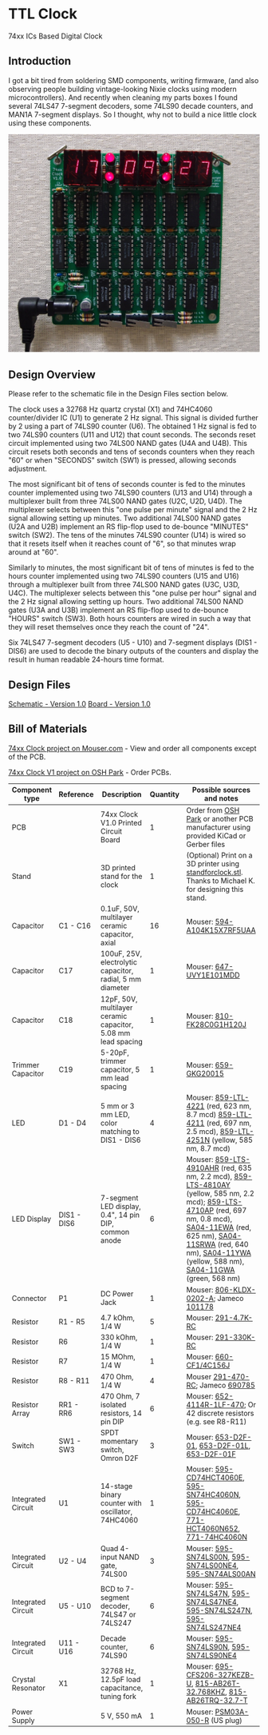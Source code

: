 # TTL Clock
74xx ICs Based Digital Clock

## Introduction
I got a bit tired from soldering SMD components, writing firmware, (and also observing people building vintage-looking Nixie clocks using modern microcontrollers). And recently when cleaning my parts boxes I found several 74LS47 7-segment decoders, some 74LS90 decade counters, and MAN1A 7-segment displays. So I thought, why not to build a nice little clock using these components.

![Assembled Clock Board](images/Clock-Fairchild.JPG)

## Design Overview
Please refer to the schematic file in the Design Files section below.

The clock uses a 32768 Hz quartz crystal (X1) and 74HC4060 counter/divider IC (U1) to generate 2 Hz signal. This signal is divided further by 2 using a part of 74LS90 counter (U6). The obtained 1 Hz signal is fed to two 74LS90 counters (U11 and U12) that count seconds. The seconds reset circuit implemented using two 74LS00 NAND gates (U4A and U4B). This circuit resets both seconds and tens of seconds counters when they reach "60" or when "SECONDS" switch (SW1) is pressed, allowing seconds adjustment.

The most significant bit of tens of seconds counter is fed to the minutes counter implemented using two 74LS90 counters (U13 and U14) through a multiplexer built from three 74LS00 NAND gates (U2C, U2D, U4D). The multiplexer selects between this "one pulse per minute" signal and the 2 Hz signal allowing setting up minutes. Two additional 74LS00 NAND gates (U2A and U2B) implement an RS flip-flop used to de-bounce "MINUTES" switch (SW2). The tens of the minutes 74LS90 counter (U14) is wired so that it resets itself when it reaches count of "6", so that minutes wrap around at "60".

Similarly to minutes, the most significant bit of tens of minutes is fed to the hours counter implemented using two 74LS90 counters (U15 and U16) through a multiplexer built from three 74LS00 NAND gates (U3C, U3D, U4C). The multiplexer selects between this "one pulse per hour" signal and the 2 Hz signal allowing setting up hours. Two additional 74LS00 NAND gates (U3A and U3B) implement an RS flip-flop used to de-bounce "HOURS" switch (SW3). Both hours counters are wired in such a way that they will reset themselves once they reach the count of "24".

Six 74LS47 7-segment decoders (U5 - U10) and 7-segment displays (DIS1 - DIS6) are used to decode the binary outputs of the counters and display the result in human readable 24-hours time format.

## Design Files

[Schematic - Version 1.0](KiCad/LED_Clock-Schematic-1.0.pdf)
[Board - Version 1.0](KiCad/LED_Clock-Board-1.0.pdf)

## Bill of Materials

[74xx Clock project on Mouser.com](https://www.mouser.com/ProjectManager/ProjectDetail.aspx?AccessID=b30799acf1) - View and order all components except of the PCB.

[74xx Clock V1 project on OSH Park](https://oshpark.com/shared_projects/NnJT8T4s) - Order PCBs.

Component type     | Reference | Description                                 | Quantity | Possible sources and notes
------------------ | --------- | ------------------------------------------- | -------- | --------------------------
PCB                |           | 74xx Clock V1.0 Printed Circuit Board       | 1        | Order from [OSH Park](https://oshpark.com/shared_projects/NnJT8T4s) or another PCB manufacturer using provided KiCad or Gerber files
Stand              |           | 3D printed stand for the clock              | 1        | (Optional) Print on a 3D printer using [standforclock.stl](printed_parts/standforclock.stl). Thanks to Michael K. for designing this stand.
Capacitor          | C1 - C16  | 0.1uF, 50V, multilayer ceramic capacitor, axial | 16   | Mouser: [594-A104K15X7RF5UAA](https://www.mouser.com/ProductDetail/594-A104K15X7RF5UAA)
Capacitor          | C17       | 100uF, 25V, electrolytic capacitor, radial, 5 mm diameter | 1 | Mouser: [647-UVY1E101MDD](https://www.mouser.com/ProductDetail/647-UVY1E101MDD)
Capacitor          | C18       | 12pF, 50V, multilayer ceramic capacitor, 5.08 mm lead spacing | 1 | Mouser: [810-FK28C0G1H120J](https://www.mouser.com/ProductDetail/810-FK28C0G1H120J)
Trimmer Capacitor  | C19       | 5-20pF, trimmer capacitor, 5 mm lead spacing | 1       | Mouser: [659-GKG20015](https://www.mouser.com/ProductDetail/659-GKG20015)
LED                | D1 - D4   | 5 mm or 3 mm LED, color matching to DIS1 - DIS6 | 4    | Mouser: [859-LTL-4221](https://www.mouser.com/ProductDetail/859-LTL-4221) (red, 623 nm, 8.7 mcd) [859-LTL-4211](https://www.mouser.com/ProductDetail/859-LTL-4211) (red, 697 nm, 2.5 mcd), [859-LTL-4251N](https://www.mouser.com/ProductDetail/859-LTL-4251N) (yellow, 585 nm, 8.7 mcd)
LED Display        | DIS1 - DIS6 | 7-segment LED display, 0.4", 14 pin DIP, common anode | 6 | Mouser: [859-LTS-4910AHR](https://www.mouser.com/ProductDetail/859-LTS-4910AHR) (red, 635 nm, 2.2 mcd), [859-LTS-4810AY](https://www.mouser.com/ProductDetail/859-LTS-4810AY) (yellow, 585 nm, 2.2 mcd); [859-LTS-4710AP](https://www.mouser.com/ProductDetail/859-LTS-4710AP) (red, 697 nm, 0.8 mcd), [SA04-11EWA](https://www.mouser.com/ProductDetail/604-SA04-11EWA) (red, 625 nm), [SA04-11SRWA](https://www.mouser.com/ProductDetail/SA04-11SRWA) (red, 640 nm), [SA04-11YWA](https://www.mouser.com/ProductDetail/SA04-11YWA) (yellow, 588 nm), [SA04-11GWA](https://www.mouser.com/ProductDetail/SA04-11GWA) (green, 568 nm)
Connector          | P1        | DC Power Jack                               | 1        | Mouser: [806-KLDX-0202-A](https://www.mouser.com/ProductDetail/806-KLDX-0202-A); Jameco [101178](http://www.jameco.com/webapp/wcs/stores/servlet/Product_10001_10001_101178_-1)
Resistor           | R1 - R5   | 4.7 kOhm, 1/4 W                             | 5        | Mouser: [291-4.7K-RC](https://www.mouser.com/ProductDetail/291-4.7K-RC)
Resistor           | R6        | 330 kOhm, 1/4 W                             | 1        | Mouser: [291-330K-RC](https://www.mouser.com/ProductDetail/291-330K-RC)
Resistor           | R7        | 15 MOhm, 1/4 W                              | 1        | Mouser: [660-CF1/4C156J](https://www.mouser.com/ProductDetail/660-CF1-4C156J)
Resistor           | R8 - R11  | 470 Ohm, 1/4 W                              | 4        | Mouser [291-470-RC](https://www.mouser.com/ProductDetail/291-470-RC); Jameco [690785](http://www.jameco.com/webapp/wcs/stores/servlet/Product_10001_10001_690785_-1)
Resistor Array     | RR1 - RR6 | 470 Ohm, 7 isolated resistors, 14 pin DIP   | 6        | Mouser: [652-4114R-1LF-470](https://www.mouser.com/ProductDetail/652-4114R-1LF-470); Or 42 discrete resistors (e.g. see R8-R11)
Switch             | SW1 - SW3 | SPDT momentary switch, Omron D2F            | 3        | Mouser: [653-D2F-01](https://www.mouser.com/ProductDetail/653-D2F-01), [653-D2F-01L](https://www.mouser.com/ProductDetail/653-D2F-01L), [653-D2F-01F](https://www.mouser.com/ProductDetail/653-D2F-01F)
Integrated Circuit | U1        | 14-stage binary counter with oscillator, 74HC4060 | 1  | Mouser: [595-CD74HCT4060E](https://www.mouser.com/ProductDetail/595-CD74HCT4060E), [595-SN74HC4060N](https://www.mouser.com/ProductDetail/595-SN74HC4060N), [595-CD74HC4060E](https://www.mouser.com/ProductDetail/595-CD74HC4060E), [771-HCT4060N652](https://www.mouser.com/ProductDetail/771-HCT4060N652), [771-74HC4060N](https://www.mouser.com/ProductDetail/771-74HC4060N)
Integrated Circuit | U2 - U4   | Quad 4-input NAND gate, 74LS00              | 3        | Mouser: [595-SN74LS00N](https://www.mouser.com/ProductDetail/595-SN74LS00N), [595-SN74LS00NE4](https://www.mouser.com/ProductDetail/595-SN74LS00NE4), [595-SN74ALS00AN](https://www.mouser.com/ProductDetail/595-SN74ALS00AN)
Integrated Circuit | U5 - U10  | BCD to 7-segment decoder, 74LS47 or 74LS247 | 6        | Mouser: [595-SN74LS47N](https://www.mouser.com/ProductDetail/595-SN74LS47N), [595-SN74LS47NE4](https://www.mouser.com/ProductDetail/SN74LS47NE4), [595-SN74LS247N](https://www.mouser.com/ProductDetail/595-SN74LS247N), [595-SN74LS247NE4](https://www.mouser.com/ProductDetail/595-SN74LS247NE4)
Integrated Circuit | U11 - U16 | Decade counter, 74LS90                      | 6        | Mouser: [595-SN74LS90N](https://www.mouser.com/ProductDetail/595-SN74LS90N), [595-SN74LS90NE4](https://www.mouser.com/ProductDetail/595-SN74LS90NE4)
Crystal Resonator  | X1        | 32768 Hz, 12.5pF load capacitance, tuning fork | 1     | Mouser: [695-CFS206-327KEZB-U](https://www.mouser.com/ProductDetail/695-CFS206-327KEZB-U), [815-AB26T-32.768KHZ](https://www.mouser.com/ProductDetail/815-AB26T-32.768KHZ), [815-AB26TRQ-32.7-T](https://www.mouser.com/ProductDetail/815-AB26TRQ-32.7-T)
Power Supply       |           | 5 V, 550 mA                                 | 1        | Mouser: [PSM03A-050-R](https://www.mouser.com/ProductDetail/PSM03A-050-R) (US plug)
